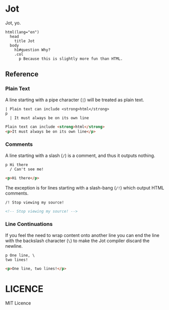 Jot
===

Jot, yo.

```jade
html(lang="en")
  head
    title Jot
  body
    h1#question Why?
    .col
      p Because this is slightly more fun than HTML.
```

## Reference

### Plain Text

A line starting with a pipe character (`|`) will be treated as plain text.

```jade
| Plain text can include <strong>html</strong>
p
  | It must always be on its own line
```
```html
Plain text can include <strong>html</strong>
<p>It must always be on its own line</p>
```

### Comments

A line starting with a slash (`/`) is a comment, and thus it outputs nothing.

```slim
p Hi there
  / Can't see me!
```
```html
<p>Hi there</p>
```

The exception is for lines starting with a slash-bang (`/!`) which output HTML
comments.

```slim
/! Stop viewing my source!
```
```html
<!-- Stop viewing my source! -->
```

### Line Continuations

If you feel the need to wrap content onto another line you can end the line
with the backslash character (`\`) to make the Jot compiler discard the
newline.

```slim
p One line, \
two lines!
```
```html
<p>One line, two lines!</p>
```

# LICENCE

MIT Licence
